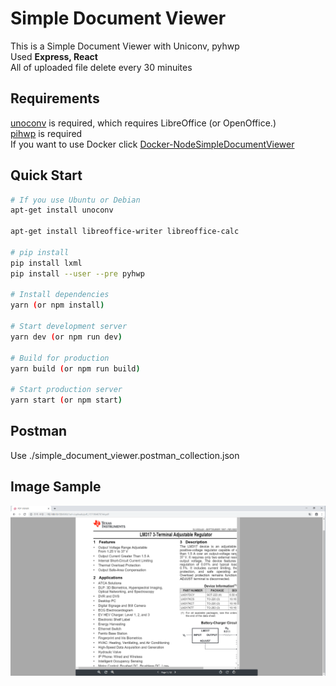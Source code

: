 # Simple Document Viewer

This is a Simple Document Viewer with Uniconv, pyhwp<br>
Used <b>Express, React</b><br>
All of uploaded file delete every 30 minuites 
## Requirements
[unoconv](http://dag.wiee.rs/home-made/unoconv/) is required, which requires LibreOffice (or OpenOffice.)<br>
[pihwp](https://github.com/mete0r/pyhwp) is required<br>
If you want to use Docker click [Docker-NodeSimpleDocumentViewer](https://github.com/always-awaken/Docker-NodeSimpleDocumentViewer)
## Quick Start

```bash
# If you use Ubuntu or Debian
apt-get install unoconv

apt-get install libreoffice-writer libreoffice-calc

# pip install
pip install lxml
pip install --user --pre pyhwp

# Install dependencies
yarn (or npm install)

# Start development server
yarn dev (or npm run dev)

# Build for production
yarn build (or npm run build)

# Start production server
yarn start (or npm start)
```
## Postman

Use ./simple_document_viewer.postman_collection.json

## Image Sample

![image](./static/uploads/screen_shot_2019-10-24.PNG)

